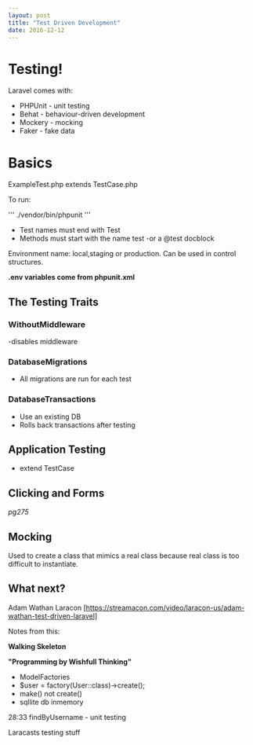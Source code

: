 ```yaml
---
layout: post
title: "Test Driven Development"
date: 2016-12-12
---
```


# Testing!

Laravel comes with:

* PHPUnit - unit testing
* Behat - behaviour-driven development
* Mockery - mocking
* Faker - fake data

# Basics

ExampleTest.php extends TestCase.php

To run:

'''
./vendor/bin/phpunit
'''

* Test names must end with Test
* Methods must start with the name test -or a @test docblock

Environment name: local,staging or production.
Can be used in control structures.

**.env variables come from phpunit.xml**

## The Testing Traits

### WithoutMiddleware
-disables middleware

### DatabaseMigrations
* All migrations are run for each test


### DatabaseTransactions
* Use an existing DB
* Rolls back transactions after testing


## Application Testing

* extend TestCase

## Clicking and Forms

*pg275*


## Mocking

Used to create a class that mimics a real class because real class is too difficult to instantiate.



## What next?

Adam Wathan Laracon [https://streamacon.com/video/laracon-us/adam-wathan-test-driven-laravel]

Notes from this:


**Walking Skeleton**

**"Programming by Wishfull Thinking"**


* ModelFactories
* $user = factory(User::class)->create();
* make() not create()
* sqllite db inmemory
  
28:33 findByUsername - unit testing


Laracasts testing stuff






